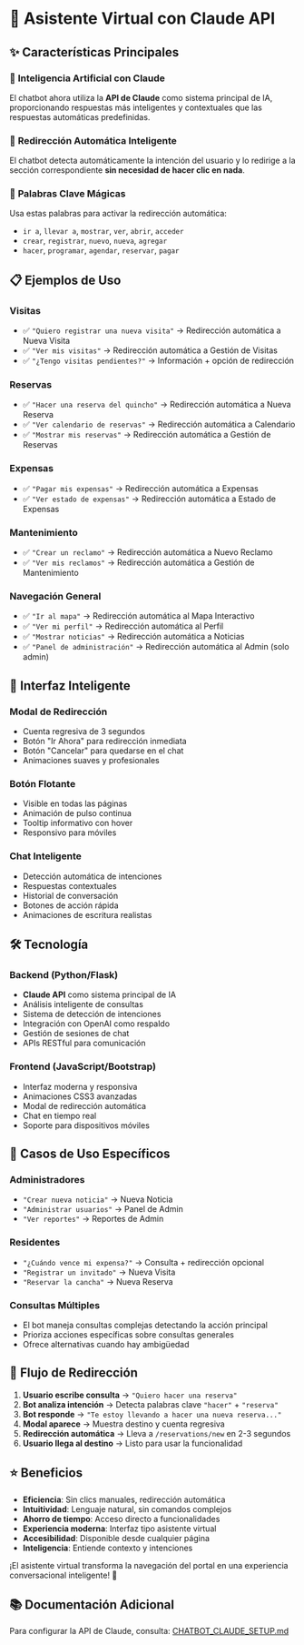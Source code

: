 # 🤖 Asistente Virtual con Claude API

## ✨ **Características Principales**

### 🧠 **Inteligencia Artificial con Claude**
El chatbot ahora utiliza la **API de Claude** como sistema principal de IA, proporcionando respuestas más inteligentes y contextuales que las respuestas automáticas predefinidas.

### 🚀 **Redirección Automática Inteligente**
El chatbot detecta automáticamente la intención del usuario y lo redirige a la sección correspondiente **sin necesidad de hacer clic en nada**.

### 🎯 **Palabras Clave Mágicas**
Usa estas palabras para activar la redirección automática:
- `ir a`, `llevar a`, `mostrar`, `ver`, `abrir`, `acceder`
- `crear`, `registrar`, `nuevo`, `nueva`, `agregar`
- `hacer`, `programar`, `agendar`, `reservar`, `pagar`

## 📋 **Ejemplos de Uso**

### **Visitas**
- ✅ `"Quiero registrar una nueva visita"` → Redirección automática a Nueva Visita
- ✅ `"Ver mis visitas"` → Redirección automática a Gestión de Visitas
- ✅ `"¿Tengo visitas pendientes?"` → Información + opción de redirección

### **Reservas**
- ✅ `"Hacer una reserva del quincho"` → Redirección automática a Nueva Reserva
- ✅ `"Ver calendario de reservas"` → Redirección automática a Calendario
- ✅ `"Mostrar mis reservas"` → Redirección automática a Gestión de Reservas

### **Expensas**
- ✅ `"Pagar mis expensas"` → Redirección automática a Expensas
- ✅ `"Ver estado de expensas"` → Redirección automática a Estado de Expensas

### **Mantenimiento**
- ✅ `"Crear un reclamo"` → Redirección automática a Nuevo Reclamo
- ✅ `"Ver mis reclamos"` → Redirección automática a Gestión de Mantenimiento

### **Navegación General**
- ✅ `"Ir al mapa"` → Redirección automática al Mapa Interactivo
- ✅ `"Ver mi perfil"` → Redirección automática al Perfil
- ✅ `"Mostrar noticias"` → Redirección automática a Noticias
- ✅ `"Panel de administración"` → Redirección automática al Admin (solo admin)

## 🎨 **Interfaz Inteligente**

### **Modal de Redirección**
- Cuenta regresiva de 3 segundos
- Botón "Ir Ahora" para redirección inmediata
- Botón "Cancelar" para quedarse en el chat
- Animaciones suaves y profesionales

### **Botón Flotante**
- Visible en todas las páginas
- Animación de pulso continua
- Tooltip informativo con hover
- Responsivo para móviles

### **Chat Inteligente**
- Detección automática de intenciones
- Respuestas contextuales
- Historial de conversación
- Botones de acción rápida
- Animaciones de escritura realistas

## 🛠️ **Tecnología**

### **Backend (Python/Flask)**
- **Claude API** como sistema principal de IA
- Análisis inteligente de consultas
- Sistema de detección de intenciones
- Integración con OpenAI como respaldo
- Gestión de sesiones de chat
- APIs RESTful para comunicación

### **Frontend (JavaScript/Bootstrap)**
- Interfaz moderna y responsiva
- Animaciones CSS3 avanzadas
- Modal de redirección automática
- Chat en tiempo real
- Soporte para dispositivos móviles

## 🎯 **Casos de Uso Específicos**

### **Administradores**
- `"Crear nueva noticia"` → Nueva Noticia
- `"Administrar usuarios"` → Panel de Admin
- `"Ver reportes"` → Reportes de Admin

### **Residentes**
- `"¿Cuándo vence mi expensa?"` → Consulta + redirección opcional
- `"Registrar un invitado"` → Nueva Visita
- `"Reservar la cancha"` → Nueva Reserva

### **Consultas Múltiples**
- El bot maneja consultas complejas detectando la acción principal
- Prioriza acciones específicas sobre consultas generales
- Ofrece alternativas cuando hay ambigüedad

## 🚀 **Flujo de Redirección**

1. **Usuario escribe consulta** → `"Quiero hacer una reserva"`
2. **Bot analiza intención** → Detecta palabras clave `"hacer"` + `"reserva"`
3. **Bot responde** → `"Te estoy llevando a hacer una nueva reserva..."`
4. **Modal aparece** → Muestra destino y cuenta regresiva
5. **Redirección automática** → Lleva a `/reservations/new` en 2-3 segundos
6. **Usuario llega al destino** → Listo para usar la funcionalidad

## ⭐ **Beneficios**

- **Eficiencia**: Sin clics manuales, redirección automática
- **Intuitividad**: Lenguaje natural, sin comandos complejos
- **Ahorro de tiempo**: Acceso directo a funcionalidades
- **Experiencia moderna**: Interfaz tipo asistente virtual
- **Accesibilidad**: Disponible desde cualquier página
- **Inteligencia**: Entiende contexto y intenciones

¡El asistente virtual transforma la navegación del portal en una experiencia conversacional inteligente! 🎉

## 📚 **Documentación Adicional**

Para configurar la API de Claude, consulta: [CHATBOT_CLAUDE_SETUP.md](CHATBOT_CLAUDE_SETUP.md)
